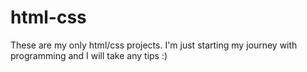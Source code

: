 # html-css
These are my only html/css projects.
I'm just starting my journey with programming and I will take any tips :)

